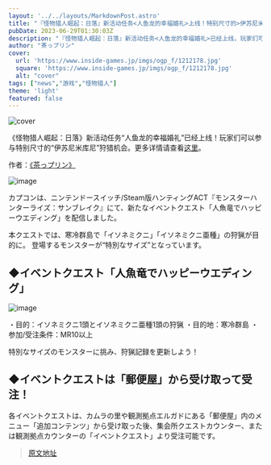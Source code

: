 ```yaml
---
layout: '../../layouts/MarkdownPost.astro'
title: "『怪物猎人崛起：日落』新活动任务<人鱼龙的幸福婚礼>上线！特别尺寸的>伊苏尼米库尼>狩猎机会"
pubDate: 2023-06-29T01:30:03Z
description: "『怪物猎人崛起：日落』新活动任务<人鱼龙的幸福婚礼>已经上线，玩家们可以参与特别尺寸的<伊苏尼米库尼>狩猎机会。"
author: "茶っプリン"
cover:
  url: 'https://www.inside-games.jp/imgs/ogp_f/1212178.jpg'
  square: 'https://www.inside-games.jp/imgs/ogp_f/1212178.jpg'
  alt: "cover"
tags: ["news","游戏","怪物猎人"]
theme: 'light'
featured: false
---
```


![cover](https://www.inside-games.jp/imgs/ogp_f/1212178.jpg)

《怪物猎人崛起：日落》新活动任务“人鱼龙的幸福婚礼”已经上线！玩家们可以参与特别尺寸的“伊苏尼米库尼”狩猎机会。更多详情请查看[这里](https://www.inside-games.jp/article/2023/06/29/146880.html)。

作者：[《茶っプリン》](/author/10181/recent/%E8%8C%B6%E3%81%A3%E3%83%97%E3%83%AA%E3%83%B3)

![image](https://www.inside-games.jp/imgs/zoom/1212177.jpg)

カプコンは、ニンテンドースイッチ/Steam版ハンティングACT『モンスターハンターライズ：サンブレイク』にて、新たなイベントクエスト「人魚竜でハッピーウエディング」を配信しました。

本クエストでは、寒冷群島で「イソネミクニ」「イソネミクニ亜種」の狩猟が目的に。 登場するモンスターが“特別なサイズ”となっています。

## ◆イベントクエスト「人魚竜でハッピーウエディング」

![image](https://www.inside-games.jp/imgs/zoom/1212176.jpg)

・目的：イソネミクニ1頭とイソネミクニ亜種1頭の狩猟
・目的地：寒冷群島
・参加/受注条件：MR10以上

特別なサイズのモンスターに挑み、狩猟記録を更新しよう！

## ◆イベントクエストは「郵便屋」から受け取って受注！

各イベントクエストは、カムラの里や観測拠点エルガドにある「郵便屋」内のメニュー「追加コンテンツ」から受け取った後、集会所クエストカウンター、または観測拠点カウンターの「イベントクエスト」より受注可能です。

>[原文地址](https://www.inside-games.jp/article/2023/06/29/146880.html)  